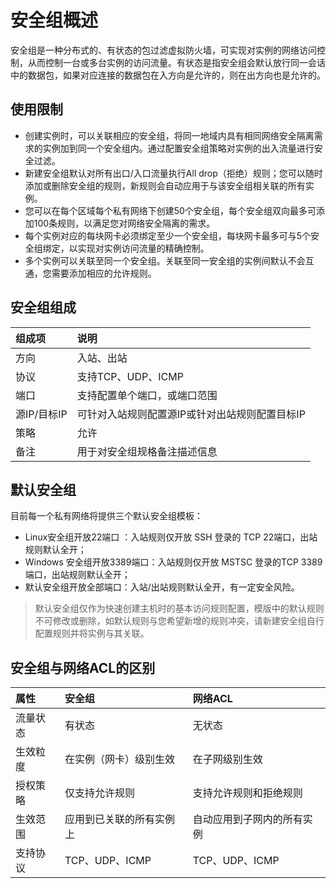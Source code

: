 # 安全组概述
安全组是一种分布式的、有状态的包过滤虚拟防火墙，可实现对实例的网络访问控制，从而控制一台或多台实例的访问流量。有状态是指安全组会默认放行同一会话中的数据包，如果对应连接的数据包在入方向是允许的，则在出方向也是允许的。

## 使用限制
* 创建实例时，可以关联相应的安全组，将同一地域内具有相同网络安全隔离需求的实例加到同一个安全组内。通过配置安全组策略对实例的出入流量进行安全过滤。
* 新建安全组默认对所有出口/入口流量执行All drop（拒绝）规则；您可以随时添加或删除安全组的规则，新规则会自动应用于与该安全组相关联的所有实例。
* 您可以在每个区域每个私有网络下创建50个安全组，每个安全组双向最多可添加100条规则，以满足您对网络安全隔离的需求。
* 每个实例对应的每块网卡必须绑定至少一个安全组，每块网卡最多可与5个安全组绑定，以实现对实例访问流量的精确控制。
* 多个实例可以关联至同一个安全组。关联至同一安全组的实例间默认不会互通，您需要添加相应的允许规则。

## 安全组组成
|组成项|说明|
|:---|:---|
方向|入站、出站|
协议|支持TCP、UDP、ICMP
端口|支持配置单个端口，或端口范围
源IP/目标IP|可针对入站规则配置源IP或针对出站规则配置目标IP
策略|允许
备注|用于对安全组规格备注描述信息

## 默认安全组
目前每一个私有网络将提供三个默认安全组模板：

* Linux安全组开放22端口 ：入站规则仅开放 SSH 登录的 TCP 22端口，出站规则默认全开；
* Windows 安全组开放3389端口：入站规则仅开放 MSTSC 登录的TCP 3389端口，出站规则默认全开；
* 默认安全组开放全部端口：入站/出站规则默认全开，有一定安全风险。

 > 默认安全组仅作为快速创建主机时的基本访问规则配置，模版中的默认规则不可修改或删除，如默认规则与您希望新增的规则冲突，请新建安全组自行配置规则并将实例与其关联。

## 安全组与网络ACL的区别

|  属性| 安全组 |  网络ACL  |
| :--- | :--- |:--- |
| 流量状态| 有状态   |  无状态   |
| 生效粒度|在实例（网卡）级别生效   |  在子网级别生效   |
| 授权策略|仅支持允许规则  |   支持允许规则和拒绝规则  |
| 生效范围|应用到已关联的所有实例上  |  自动应用到子网内的所有实例   |
|支持协议|TCP、UDP、ICMP|TCP、UDP、ICMP
